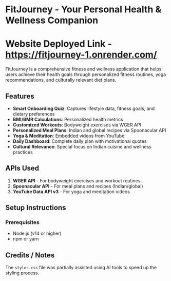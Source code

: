# FitJourney - Your Personal Health & Wellness Companion

# Website Deployed Link - https://fitjourney-1.onrender.com/
FitJourney is a comprehensive fitness and wellness application that helps users achieve their health goals through personalized fitness routines, yoga recommendations, and culturally relevant diet plans.

## Features

- **Smart Onboarding Quiz**: Captures lifestyle data, fitness goals, and dietary preferences
- **BMI/BMR Calculations**: Personalized health metrics
- **Customized Workouts**: Bodyweight exercises via WGER API
- **Personalized Meal Plans**: Indian and global recipes via Spoonacular API
- **Yoga & Meditation**: Embedded videos from YouTube
- **Daily Dashboard**: Complete daily plan with motivational quotes
- **Cultural Relevance**: Special focus on Indian cuisine and wellness practices

## APIs Used

1. **WGER API** - For bodyweight exercises and workout routines
2. **Spoonacular API** - For meal plans and recipes (Indian/global)
3. **YouTube Data API v3** - For yoga and meditation videos

## Setup Instructions

### Prerequisites
- Node.js (v14 or higher)
- npm or yarn

## Credits / Notes
The `styles.css` file was partially assisted using AI tools to speed up the styling process.
